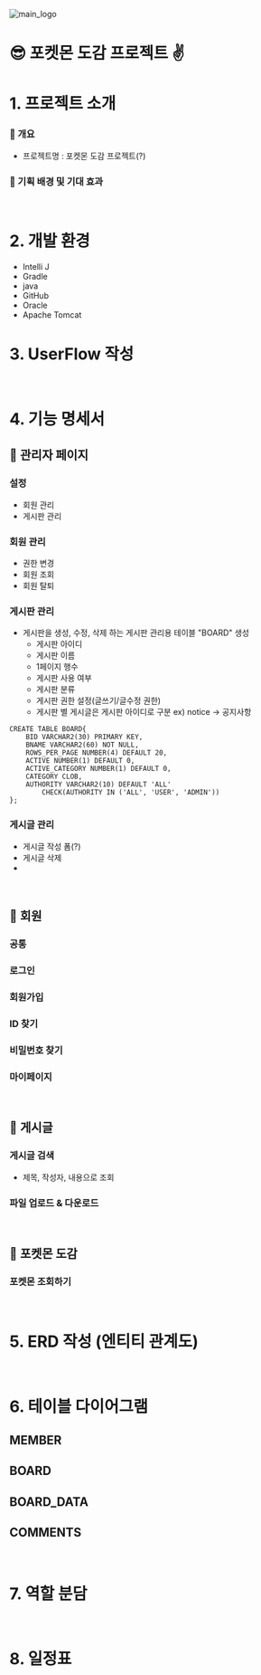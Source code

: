 ![main_logo](https://github.com/heyejiyang/PokemonBook_pj/assets/163953938/0d95ae0a-eec6-439e-83bc-0d3d37dff59a)
# 😎 포켓몬 도감 프로젝트 ✌
# 1. 프로젝트 소개
### 🔹 개요
- 프로젝트명 : 포켓몬 도감 프로젝트(?)
### 🔹 기획 배경 및 기대 효과
<BR>

# 2. 개발 환경
- Intelli J
- Gradle
- java
- GitHub
- Oracle
- Apache Tomcat
  <BR>

# 3. UserFlow 작성
<BR>

# 4. 기능 명세서
## 🔹 관리자 페이지
### 설정
- 회원 관리
- 게시판 관리
### 회원 관리
- 권한 변경
- 회원 조회
- 회원 탈퇴
### 게시판 관리
- 게시판을 생성, 수정, 삭제 하는 게시판 관리용 테이블 "BOARD" 생성
  - 게시판 아이디
  - 게시판 이름
  - 1페이지 행수
  - 게시판 사용 여부
  - 게시판 분류
  - 게시판 권한 설정(글쓰기/글수정 권한)
  - 게시판 별 게시글은 게시판 아이디로 구분
    ex) notice -> 공지사항
```
CREATE TABLE BOARD{
	BID VARCHAR2(30) PRIMARY KEY,
	BNAME VARCHAR2(60) NOT NULL,
	ROWS_PER_PAGE NUMBER(4) DEFAULT 20,
	ACTIVE NUMBER(1) DEFAULT 0,
	ACTIVE_CATEGORY NUMBER(1) DEFAULT 0, 
	CATEGORY CLOB,
	AUTHORITY VARCHAR2(10) DEFAULT 'ALL' 
		CHECK(AUTHORITY IN ('ALL', 'USER', 'ADMIN'))
};
```
### 게시글 관리
- 게시글 작성 폼(?)
- 게시글 삭제
- 
<BR>

## 🔹 회원
### 공통
### 로그인
### 회원가입
### ID 찾기
### 비밀번호 찾기
### 마이페이지

<BR>

## 🔹 게시글
### 게시글 검색
- 제목, 작성자, 내용으로 조회
### 파일 업로드 & 다운로드

<BR>

## 🔹 포켓몬 도감
### 포켓몬 조회하기

<BR>

# 5. ERD 작성 (엔티티 관계도)

<BR>

# 6. 테이블 다이어그램
## MEMBER
## BOARD
## BOARD_DATA
## COMMENTS
<BR>

# 7. 역할 분담

<BR>

# 8. 일정표
